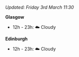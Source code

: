 *Updated: Friday 3rd March 11:30*

**Glasgow**

* 12h - 23h: :cloud: Cloudy

**Edinburgh**

* 12h - 23h: :cloud: Cloudy
